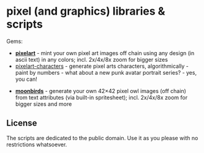 # pixel (and graphics) libraries & scripts


Gems:

- [**pixelart**](pixelart) - mint your own pixel art images off chain using any design (in ascii text) in any colors; incl. 2x/4x/8x zoom for bigger sizes
- [pixelart-characters](pixelart-characters) - generate pixel arts characters, algorithmically - paint by numbers - what about a new punk avatar portrait series? - yes, you can!


<!-- break -->


- [**moonbirds**](moonbirds) - generate your own 42×42 pixel owl images (off chain) from text attributes (via built-in spritesheet); incl. 2x/4x/8x zoom for bigger sizes and more




## License

The scripts are dedicated to the public domain.
Use it as you please with no restrictions whatsoever.
